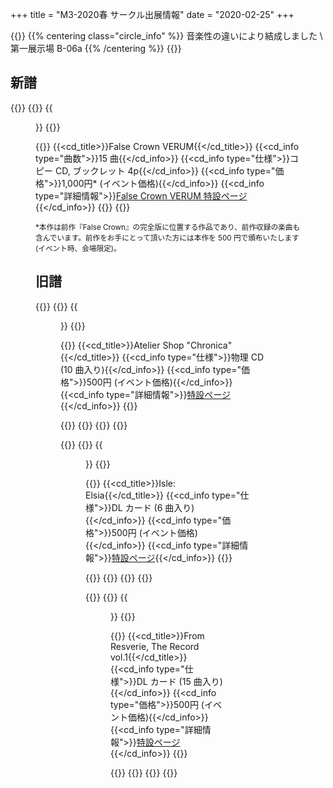+++
title = "M3-2020春 サークル出展情報"
date = "2020-02-25"
+++

{{<description>}}
{{% centering class="circle_info" %}}
音楽性の違いにより結成しました \\
第一展示場 B-06a
{{% /centering %}}
{{</description>}}

## 新譜

{{<flexbox>}}
  {{<flexitem width="360px">}}
    {{<figure src="/img/005/jacket_large.png">}}
  {{</flexitem>}}

  {{<flexitem class="cd_info" width="350px">}}
    {{<cd_title>}}False Crown VERUM{{</cd_title>}}
    {{<cd_info type="曲数">}}15 曲{{</cd_info>}}
    {{<cd_info type="仕様">}}コピー CD, ブックレット 4p{{</cd_info>}}
    {{<cd_info type="価格">}}1,000円* (イベント価格){{</cd_info>}}
    {{<cd_info type="詳細情報">}}<a href="/discography/005/">False Crown VERUM 特設ページ</a>{{</cd_info>}}
  {{</flexitem>}}
{{</flexbox>}}

<small>*本作は前作『False Crown』の完全版に位置する作品であり、前作収録の楽曲も含んでいます。前作をお手にとって頂いた方には本作を 500 円で頒布いたします (イベント時、会場限定)。</small>

## 旧譜

{{<flexbox>}}
  {{<flexitem width="240px">}}
    {{<figure src="/img/003/jacket.png">}}
  {{</flexitem>}}

  {{<flexitem class="cd_info" width="350px">}}
    {{<cd_title>}}Atelier Shop "Chronica"{{</cd_title>}}
    {{<cd_info type="仕様">}}物理 CD (10 曲入り){{</cd_info>}}
    {{<cd_info type="価格">}}500円 (イベント価格){{</cd_info>}}
    {{<cd_info type="詳細情報">}}<a href="/discography/003/">特設ページ</a>{{</cd_info>}}
  {{</flexitem>}}

  {{<xfd>}}
  {{<soundcloud height="160px" trackid="517508286" color="aa2626">}}
  {{</xfd>}}
{{</flexbox>}}

{{<flexbox>}}
  {{<flexitem width="240px">}}
    {{<figure src="/img/002/jacket.png">}}
  {{</flexitem>}}

  {{<flexitem class="cd_info" width="350px">}}
    {{<cd_title>}}Isle: Elsia{{</cd_title>}}
    {{<cd_info type="仕様">}}DL カード (6 曲入り){{</cd_info>}}
    {{<cd_info type="価格">}}500円 (イベント価格){{</cd_info>}}
    {{<cd_info type="詳細情報">}}<a href="/discography/002/">特設ページ</a>{{</cd_info>}}
  {{</flexitem>}}

  {{<xfd>}}
  {{<soundcloud height="160px" trackid="455953146" color="262626">}}
  {{</xfd>}}
{{</flexbox>}}

{{<flexbox>}}
  {{<flexitem width="240px">}}
    {{<figure src="/img/001/jacket.png">}}
  {{</flexitem>}}

  {{<flexitem class="cd_info" width="350px">}}
    {{<cd_title>}}From Resverie, The Record vol.1{{</cd_title>}}
    {{<cd_info type="仕様">}}DL カード (15 曲入り){{</cd_info>}}
    {{<cd_info type="価格">}}500円 (イベント価格){{</cd_info>}}
    {{<cd_info type="詳細情報">}}<a href="/discography/001/">特設ページ</a>{{</cd_info>}}
  {{</flexitem>}}

  {{<xfd>}}
  {{<soundcloud height="160px" trackid="348031071" color="0066cc" >}}
  {{</xfd>}}
{{</flexbox>}}
